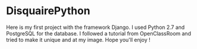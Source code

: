 # DisquairePython

Here is my first project with the framework Django.
I used Python 2.7 and PostgreSQL for the database.
I followed a tutorial from OpenClassRoom and tried to make it unique and at my image.
Hope you'll enjoy !
